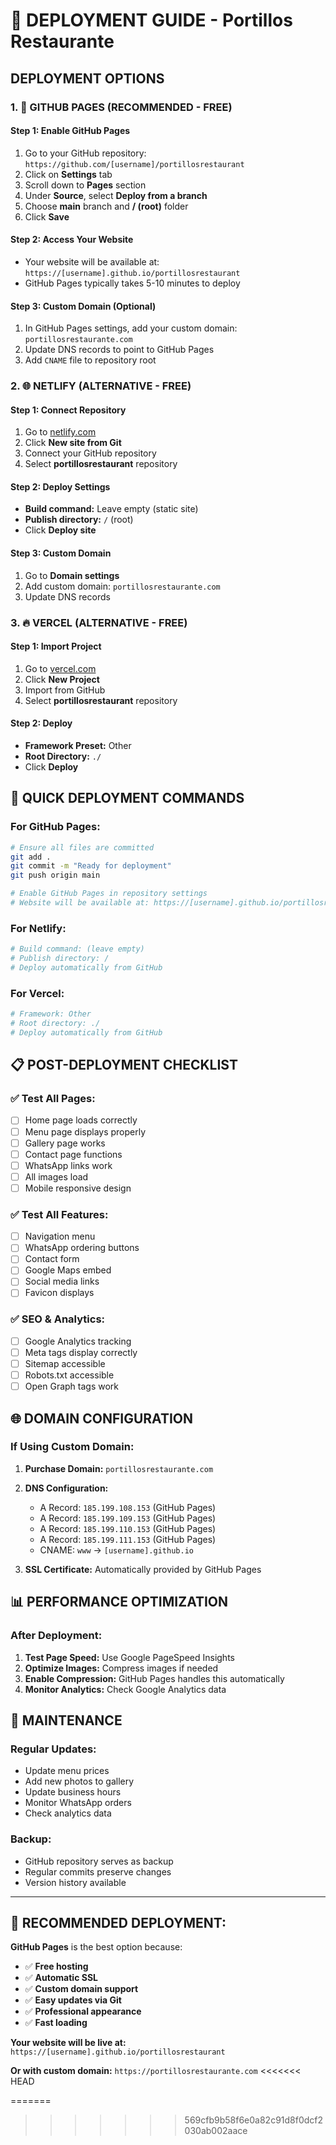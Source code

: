 # 🚀 DEPLOYMENT GUIDE - Portillos Restaurante

## **DEPLOYMENT OPTIONS**

### **1. 🌟 GITHUB PAGES (RECOMMENDED - FREE)**

#### **Step 1: Enable GitHub Pages**
1. Go to your GitHub repository: `https://github.com/[username]/portillosrestaurant`
2. Click on **Settings** tab
3. Scroll down to **Pages** section
4. Under **Source**, select **Deploy from a branch**
5. Choose **main** branch and **/ (root)** folder
6. Click **Save**

#### **Step 2: Access Your Website**
- Your website will be available at: `https://[username].github.io/portillosrestaurant`
- GitHub Pages typically takes 5-10 minutes to deploy

#### **Step 3: Custom Domain (Optional)**
1. In GitHub Pages settings, add your custom domain: `portillosrestaurante.com`
2. Update DNS records to point to GitHub Pages
3. Add `CNAME` file to repository root

### **2. 🌐 NETLIFY (ALTERNATIVE - FREE)**

#### **Step 1: Connect Repository**
1. Go to [netlify.com](https://netlify.com)
2. Click **New site from Git**
3. Connect your GitHub repository
4. Select **portillosrestaurant** repository

#### **Step 2: Deploy Settings**
- **Build command:** Leave empty (static site)
- **Publish directory:** `/` (root)
- Click **Deploy site**

#### **Step 3: Custom Domain**
1. Go to **Domain settings**
2. Add custom domain: `portillosrestaurante.com`
3. Update DNS records

### **3. 🔥 VERCEL (ALTERNATIVE - FREE)**

#### **Step 1: Import Project**
1. Go to [vercel.com](https://vercel.com)
2. Click **New Project**
3. Import from GitHub
4. Select **portillosrestaurant** repository

#### **Step 2: Deploy**
- **Framework Preset:** Other
- **Root Directory:** `./`
- Click **Deploy**

## **🚀 QUICK DEPLOYMENT COMMANDS**

### **For GitHub Pages:**
```bash
# Ensure all files are committed
git add .
git commit -m "Ready for deployment"
git push origin main

# Enable GitHub Pages in repository settings
# Website will be available at: https://[username].github.io/portillosrestaurant
```

### **For Netlify:**
```bash
# Build command: (leave empty)
# Publish directory: /
# Deploy automatically from GitHub
```

### **For Vercel:**
```bash
# Framework: Other
# Root directory: ./
# Deploy automatically from GitHub
```

## **📋 POST-DEPLOYMENT CHECKLIST**

### **✅ Test All Pages:**
- [ ] Home page loads correctly
- [ ] Menu page displays properly
- [ ] Gallery page works
- [ ] Contact page functions
- [ ] WhatsApp links work
- [ ] All images load
- [ ] Mobile responsive design

### **✅ Test All Features:**
- [ ] Navigation menu
- [ ] WhatsApp ordering buttons
- [ ] Contact form
- [ ] Google Maps embed
- [ ] Social media links
- [ ] Favicon displays

### **✅ SEO & Analytics:**
- [ ] Google Analytics tracking
- [ ] Meta tags display correctly
- [ ] Sitemap accessible
- [ ] Robots.txt accessible
- [ ] Open Graph tags work

## **🌐 DOMAIN CONFIGURATION**

### **If Using Custom Domain:**
1. **Purchase Domain:** `portillosrestaurante.com`
2. **DNS Configuration:**
   - A Record: `185.199.108.153` (GitHub Pages)
   - A Record: `185.199.109.153` (GitHub Pages)
   - A Record: `185.199.110.153` (GitHub Pages)
   - A Record: `185.199.111.153` (GitHub Pages)
   - CNAME: `www` → `[username].github.io`

3. **SSL Certificate:** Automatically provided by GitHub Pages

## **📊 PERFORMANCE OPTIMIZATION**

### **After Deployment:**
1. **Test Page Speed:** Use Google PageSpeed Insights
2. **Optimize Images:** Compress images if needed
3. **Enable Compression:** GitHub Pages handles this automatically
4. **Monitor Analytics:** Check Google Analytics data

## **🔧 MAINTENANCE**

### **Regular Updates:**
- Update menu prices
- Add new photos to gallery
- Update business hours
- Monitor WhatsApp orders
- Check analytics data

### **Backup:**
- GitHub repository serves as backup
- Regular commits preserve changes
- Version history available

---

## **🎯 RECOMMENDED DEPLOYMENT:**

**GitHub Pages** is the best option because:
- ✅ **Free hosting**
- ✅ **Automatic SSL**
- ✅ **Custom domain support**
- ✅ **Easy updates via Git**
- ✅ **Professional appearance**
- ✅ **Fast loading**

**Your website will be live at:**
`https://[username].github.io/portillosrestaurant`

**Or with custom domain:**
`https://portillosrestaurante.com`
<<<<<<< HEAD

=======
>>>>>>> 569cfb9b58f6e0a82c91d8f0dcf2030ab002aace
